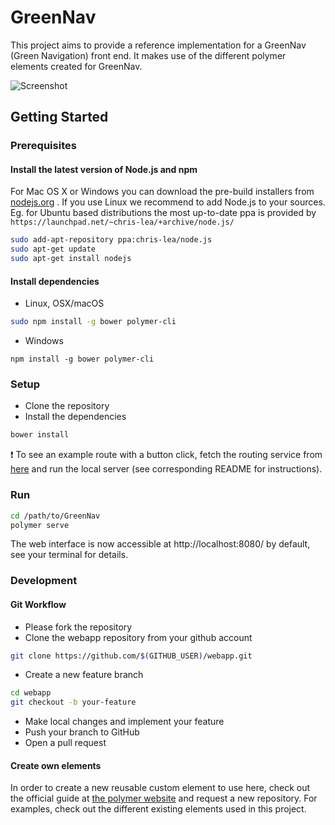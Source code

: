 # GreenNav

This project aims to provide a reference implementation for a GreenNav (Green Navigation) front end. It makes use of the different polymer elements created for GreenNav.

![Screenshot](https://cloud.githubusercontent.com/assets/1525818/20455909/7b12d152-ae67-11e6-8249-71a2ab279f26.png)

## Getting Started 

### Prerequisites

#### Install the latest version of Node.js and npm 

  For Mac OS X or Windows you can download the pre-build installers from [nodejs.org](https://nodejs.org/en/download/) .
  If you use Linux we recommend to add Node.js to your sources. Eg. for Ubuntu based distributions the most up-to-date ppa
  is provided by `https://launchpad.net/~chris-lea/+archive/node.js/`

```zsh
sudo add-apt-repository ppa:chris-lea/node.js  
sudo apt-get update  
sudo apt-get install nodejs
```

#### Install dependencies

- Linux, OSX/macOS
```zsh
sudo npm install -g bower polymer-cli
```

- Windows
```
npm install -g bower polymer-cli
```

### Setup

- Clone the repository
- Install the dependencies
 
```zsh
bower install
```

:heavy_exclamation_mark: To see an example route with a button click, fetch the routing service from
[here](https://github.com/Greennav/service-routing) and run the local server (see corresponding 
README for instructions).

### Run

```zsh
cd /path/to/GreenNav
polymer serve
```

The web interface is now accessible at http://localhost:8080/ by default, see your terminal for details.

### Development

#### Git Workflow

- Please fork the repository
- Clone the webapp repository from your github account
```zsh
git clone https://github.com/$(GITHUB_USER)/webapp.git
```
- Create a new feature branch
```zsh
cd webapp
git checkout -b your-feature
```
- Make local changes and implement your feature 
- Push your branch to GitHub
- Open a pull request

#### Create own elements

In order to create a new reusable custom element to use here, check out the official guide at 
[the polymer   website](https://www.polymer-project.org/1.0/docs/start/reusableelements.html)
and request a new repository. For examples, check out the different existing elements used in
this project.
